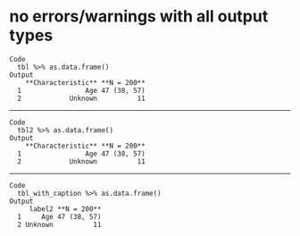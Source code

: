 # no errors/warnings with all output types

    Code
      tbl %>% as.data.frame()
    Output
        **Characteristic** **N = 200**
      1                Age 47 (38, 57)
      2            Unknown          11

---

    Code
      tbl2 %>% as.data.frame()
    Output
        **Characteristic** **N = 200**
      1                Age 47 (38, 57)
      2            Unknown          11

---

    Code
      tbl_with_caption %>% as.data.frame()
    Output
         label2 **N = 200**
      1     Age 47 (38, 57)
      2 Unknown          11


